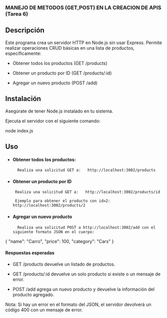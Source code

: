 ### MANEJO DE METODOS (GET,POST) EN LA CREACION DE APIS (Tarea 6)
## Descripción

Este programa crea un servidor HTTP en Node.js sin usar Express. Permite realizar operaciones CRUD básicas en una lista de productos, específicamente:

* Obtener todos los productos (GET /products)

* Obtener un producto por ID (GET /products/:id)

* Agregar un nuevo producto (POST /add)

## Instalación

Asegúrate de tener Node.js instalado en tu sistema.

Ejecuta el servidor con el siguiente comando:

node index.js

## Uso

* #### Obtener todos los productos: 
        Realiza una solicitud GET a:   http://localhost:3002/products

 * #### Obtener un producto por ID

        Realiza una solicitud GET a:   http://localhost:3002/products/id

        Ejemplo para obtener el producto con id=2:   http://localhost:3002/products/2

* #### Agregar un nuevo producto

        Realiza una solicitud POST a http://localhost:3002/add con el siguiente formato JSON en el cuerpo:

{
  "name": "Carro",
  "price": 100,
  "category": "Cars"
}

#### Respuestas esperadas

* GET /products devuelve un listado de productos.

* GET /products/:id devuelve un solo producto si existe o un mensaje de error.

* POST /add agrega un nuevo producto y devuelve la información del producto agregado.

Nota: Si hay un error en el formato del JSON, el servidor devolverá un código 400 con un mensaje de error.

